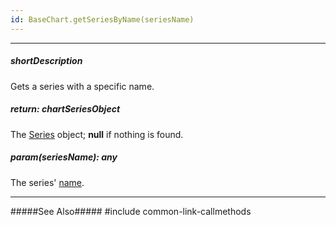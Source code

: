 ```yaml
---
id: BaseChart.getSeriesByName(seriesName)
---
```

---
##### shortDescription
Gets a series with a specific name.

##### return: chartSeriesObject
The [Series](/api-reference/20%20Data%20Visualization%20Widgets/BaseChart/7%20Chart%20Elements/Series '{basewidgetpath}/Chart_Elements/Series/') object; **null** if nothing is found.

##### param(seriesName): any
The series' [name](/api-reference/20%20Data%20Visualization%20Widgets/dxChart/5%20Series%20Types/ChartSeries/name.md '{basewidgetpath}/Configuration/series/#name').

---
#####See Also#####
#include common-link-callmethods